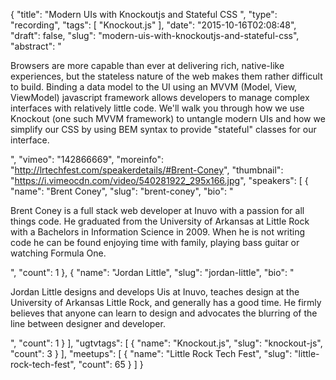 {
  "title": "Modern UIs with Knockoutjs and Stateful CSS ",
  "type": "recording",
  "tags": [
    "Knockout.js"
  ],
  "date": "2015-10-16T02:08:48",
  "draft": false,
  "slug": "modern-uis-with-knockoutjs-and-stateful-css",
  "abstract": "<p>Browsers are more capable than ever at delivering rich, native-like experiences, but the stateless nature of the web makes them rather difficult to build. Binding a data model to the UI using an MVVM (Model, View, ViewModel) javascript framework allows developers to manage complex interfaces with relatively little code. We'll walk you through how we use Knockout (one such MVVM framework) to untangle modern UIs and how we simplify our CSS by using BEM syntax to provide \"stateful\" classes for our interface.</p>",
  "vimeo": "142866669",
  "moreinfo": "http://lrtechfest.com/speakerdetails/#Brent-Coney",
  "thumbnail": "https://i.vimeocdn.com/video/540281922_295x166.jpg",
  "speakers": [
    {
      "name": "Brent Coney",
      "slug": "brent-coney",
      "bio": "<p>Brent Coney is a full stack web developer at Inuvo with a passion for all things code. He graduated from the University of Arkansas at Little Rock with a Bachelors in Information Science in 2009. When he is not writing code he can be found enjoying time with family, playing bass guitar or watching Formula One.</p>",
      "count": 1
    },
    {
      "name": "Jordan Little",
      "slug": "jordan-little",
      "bio": "<p>Jordan Little designs and develops Uis at Inuvo, teaches design at the University of Arkansas Little Rock, and generally has a good time. He firmly believes that anyone can learn to design and advocates the blurring of the line between designer and developer.</p>",
      "count": 1
    }
  ],
  "ugtvtags": [
    {
      "name": "Knockout.js",
      "slug": "knockout-js",
      "count": 3
    }
  ],
  "meetups": [
    {
      "name": "Little Rock Tech Fest",
      "slug": "little-rock-tech-fest",
      "count": 65
    }
  ]
}